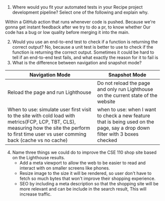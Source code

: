 1. Where would you fit your automated tests in your Recipe project development pipeline? Select one of the following and explain why.

Within a GitHub action that runs whenever code is pushed. Because we're gonna get instant feedback after we try to do a pr, to know whether 
Our code has a bug or low quality before merging it into the main.

2. Would you use an end-to-end test to check if a function is returning the correct output?
No, because a unit test is better to use to check if the function is returning the correct output.
Sometimes it could be hard to tell if an end-to-end test fails, and what exactly the reason for it to fail is
3. What is the difference between navigation and snapshot mode?

| Navigation Mode          | Snapshot Mode                  | 
|-------------------------|------------------------------|
|Reload the page and run Lighthouse          | Do not reload the page and only run Lighthouse on the current state of the website|
|When to use: simulate user first visit to the site with cold load with metrics(FCP, LCP, TBT, CLS), measuring how the site the perform to first time user vs user comming back (cache vs no cache)   | when to use: when I want to check a new feature that is being used on the page, say a drop down filter with 3 boxes checked|
4. Name three things we could do to improve the CSE 110 shop site based on the Lighthouse results.
   - Add a meta viewport to allow the web to be easier to read and interact with on smaller screens like phones.
   - Resize image to the size it will be rendered, so user don't have to fetch so much bytes that won't improve their shopping experience.
   - SEO by including a meta description so that the shopping site will be more relevant and can be include in the search result, This will increase traffic.
